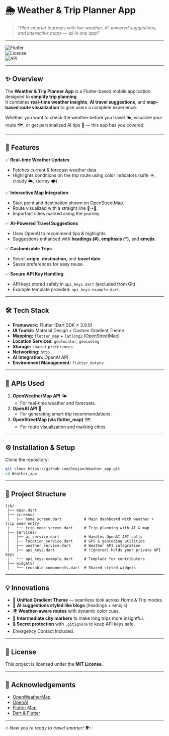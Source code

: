 # 🌦️ Weather & Trip Planner App  

> *“Plan smarter journeys with live weather, AI-powered suggestions, and interactive maps — all in one app!”*  

---

![Flutter](https://img.shields.io/badge/Framework-Flutter-blue.svg)  
![License](https://img.shields.io/badge/License-MIT-green.svg)  
![API](https://img.shields.io/badge/API-OpenWeather%20%26%20OpenAI-orange.svg)  

---

## ✨ Overview  
The **Weather & Trip Planner App** is a Flutter-based mobile application designed to **simplify trip planning**.  
It combines **real-time weather insights**, **AI travel suggestions**, and **map-based route visualization** to give users a complete experience.  

Whether you want to check the weather before you travel 🌤️, visualize your route 🗺️, or get personalized AI tips 🤖 — this app has you covered.  

---

## 🚀 Features  

✅ **Real-time Weather Updates**  
- Fetches current & forecast weather data.  
- Highlights conditions on the trip route using color indicators (safe ☀️, cloudy 🌥️, stormy 🌩️).  

✅ **Interactive Map Integration**  
- Start point and destination shown on OpenStreetMap.  
- Route visualized with a straight line 📍➝📍.  
- Important cities marked along the journey.  

✅ **AI-Powered Travel Suggestions**  
- Uses OpenAI to recommend tips & highlights.  
- Suggestions enhanced with **headings (#)**, **emphasis (*)**, and **emojis**.  

✅ **Customizable Trips**  
- Select **origin**, **destination**, and **travel date**.  
- Saves preferences for easy reuse.  

✅ **Secure API Key Handling**  
- API keys stored safely in `api_keys.dart` (excluded from Git).  
- Example template provided: `api_keys.example.dart`.  

---

## 🛠️ Tech Stack  

- **Framework:** Flutter (Dart SDK ≥ 3.9.0)  
- **UI Toolkit:** Material Design + Custom Gradient Theme  
- **Mapping:** `flutter_map` + `latlong2` (OpenStreetMap)  
- **Location Services:** `geolocator`, `geocoding`  
- **Storage:** `shared_preferences`  
- **Networking:** `http`  
- **AI Integration:** OpenAI API  
- **Environment Management:** `flutter_dotenv`  

---

## 🔑 APIs Used  

1. **OpenWeatherMap API** 🌤️  
   - For real-time weather and forecasts.  
2. **OpenAI API** 🤖  
   - For generating smart trip recommendations.  
3. **OpenStreetMap (via flutter_map)** 🗺️  
   - For route visualization and marking cities.  

---

## ⚙️ Installation & Setup  

Clone the repository:  
```bash
git clone https://github.com/Osejan/Weather_app.git
cd Weather_app
```
---

## 📂 Project Structure  

```plaintext
lib/
 ├── main.dart
 ├── screens/
 │   ├── home_screen.dart          # Main dashboard with weather + trip mode entry
 │   └── trip_mode_screen.dart     # Trip planning with AI & map
 ├── services/
 │   ├── ai_service.dart           # Handles OpenAI API calls
 │   ├── location_service.dart     # GPS & geocoding utilities
 │   ├── weather_service.dart      # Weather API integration
 │   ├── api_keys.dart             # (ignored) holds your private API keys
 │   └── api_keys.example.dart     # Template for contributors
 ├── widgets/
 │   └── reusable_components.dart  # Shared styled widgets
```
---

## 💡 Innovations  

- 🎨 **Unified Gradient Theme** — seamless look across Home & Trip modes.  
- 🧠 **AI suggestions styled like blogs** (headings + emojis).  
- 🌍 **Weather-aware routes** with dynamic color cues.  
- 📍 **Intermediate city markers** to make long trips more insightful.  
- 🔒 **Secret protection** with `.gitignore` to keep API keys safe.
- Emergency Contact Included.

---


## 📜 License  

This project is licensed under the **MIT License**.  

---

## 🌟 Acknowledgements  

- [OpenWeatherMap](https://openweathermap.org/)  
- [OpenAI](https://openai.com/)  
- [Flutter Map](https://pub.dev/packages/flutter_map)  
- [Dart & Flutter](https://flutter.dev)  

---

🔥 *Now you’re ready to travel smarter!* 🌍✨  
